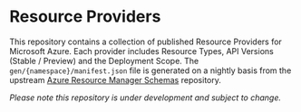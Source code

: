 # Resource Providers

This repository contains a collection of published Resource Providers for
Microsoft Azure. Each provider includes Resource Types, API Versions (Stable /
Preview) and the Deployment Scope. The `gen/{namespace}/manifest.json` file is generated on a
nightly basis from the upstream
[Azure Resource Manager Schemas](https://github.com/azure/azure-resource-manager-schemas)
repository.

_Please note this repository is under development and subject to change._
